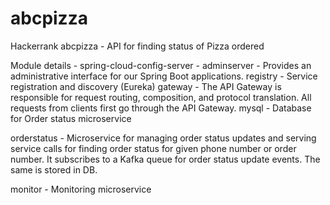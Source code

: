 # abcpizza
Hackerrank abcpizza - API for finding status of Pizza ordered

Module details -
spring-cloud-config-server - 
adminserver -  Provides an administrative interface for our Spring Boot applications.
registry - Service registration and discovery (Eureka)
gateway - The API Gateway is responsible for request routing, composition, and protocol translation. All requests from clients first go through the API Gateway.
mysql - Database for Order status microservice

orderstatus - Microservice for managing order status updates and serving service calls for finding order status for given phone number or order number.
It subscribes to a Kafka queue for order status update events. The same is stored in DB.

monitor - Monitoring microservice



